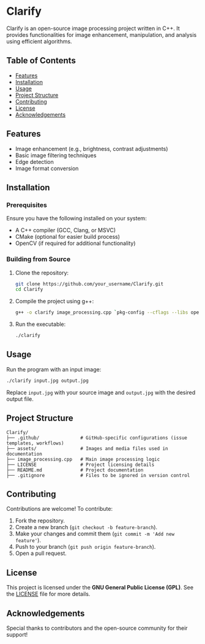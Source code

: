 # Clarify

Clarify is an open-source image processing project written in C++. It provides functionalities for image enhancement, manipulation, and analysis using efficient algorithms.

## Table of Contents
- [Features](#features)
- [Installation](#installation)
- [Usage](#usage)
- [Project Structure](#project-structure)
- [Contributing](#contributing)
- [License](#license)
- [Acknowledgements](#acknowledgements)

## Features
- Image enhancement (e.g., brightness, contrast adjustments)
- Basic image filtering techniques
- Edge detection
- Image format conversion

## Installation

### Prerequisites
Ensure you have the following installed on your system:
- A C++ compiler (GCC, Clang, or MSVC)
- CMake (optional for easier build process)
- OpenCV (if required for additional functionality)

### Building from Source
1. Clone the repository:
   ```bash
   git clone https://github.com/your_username/Clarify.git
   cd Clarify
   ```
2. Compile the project using g++:
   ```bash
   g++ -o clarify image_processing.cpp `pkg-config --cflags --libs opencv4`
   ```
3. Run the executable:
   ```bash
   ./clarify
   ```

## Usage

Run the program with an input image:
```bash
./clarify input.jpg output.jpg
```
Replace `input.jpg` with your source image and `output.jpg` with the desired output file.

## Project Structure
```
Clarify/
├── .github/               # GitHub-specific configurations (issue templates, workflows)
├── assets/                # Images and media files used in documentation
├── image_processing.cpp   # Main image processing logic
├── LICENSE                # Project licensing details
├── README.md              # Project documentation
├── .gitignore             # Files to be ignored in version control
```

## Contributing
Contributions are welcome! To contribute:
1. Fork the repository.
2. Create a new branch (`git checkout -b feature-branch`).
3. Make your changes and commit them (`git commit -m 'Add new feature'`).
4. Push to your branch (`git push origin feature-branch`).
5. Open a pull request.

## License
This project is licensed under the **GNU General Public License (GPL)**. See the [LICENSE](LICENSE) file for more details.

## Acknowledgements
Special thanks to contributors and the open-source community for their support!
